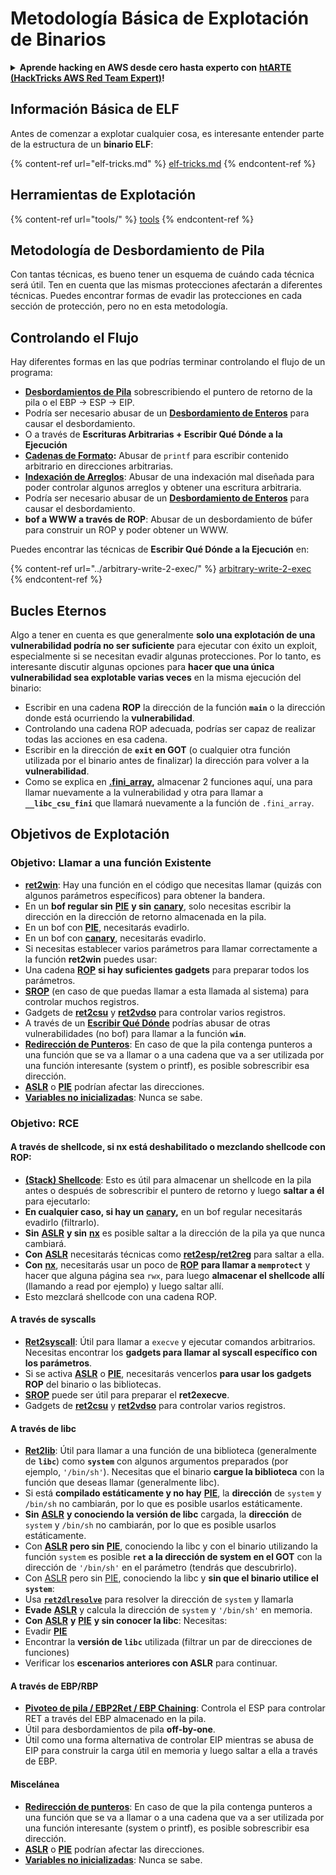 # Metodología Básica de Explotación de Binarios

<details>

<summary><strong>Aprende hacking en AWS desde cero hasta experto con</strong> <a href="https://training.hacktricks.xyz/courses/arte"><strong>htARTE (HackTricks AWS Red Team Expert)</strong></a><strong>!</strong></summary>

Otras formas de apoyar a HackTricks:

* Si deseas ver tu **empresa anunciada en HackTricks** o **descargar HackTricks en PDF** ¡Consulta los [**PLANES DE SUSCRIPCIÓN**](https://github.com/sponsors/carlospolop)!
* Obtén el [**oficial PEASS & HackTricks swag**](https://peass.creator-spring.com)
* Descubre [**The PEASS Family**](https://opensea.io/collection/the-peass-family), nuestra colección exclusiva de [**NFTs**](https://opensea.io/collection/the-peass-family)
* **Únete al** 💬 [**grupo de Discord**](https://discord.gg/hRep4RUj7f) o al [**grupo de telegram**](https://t.me/peass) o **síguenos** en **Twitter** 🐦 [**@hacktricks\_live**](https://twitter.com/hacktricks\_live)**.**
* **Comparte tus trucos de hacking enviando PRs a los** [**HackTricks**](https://github.com/carlospolop/hacktricks) y [**HackTricks Cloud**](https://github.com/carlospolop/hacktricks-cloud) repositorios de github.

</details>

## Información Básica de ELF

Antes de comenzar a explotar cualquier cosa, es interesante entender parte de la estructura de un **binario ELF**:

{% content-ref url="elf-tricks.md" %}
[elf-tricks.md](elf-tricks.md)
{% endcontent-ref %}

## Herramientas de Explotación

{% content-ref url="tools/" %}
[tools](tools/)
{% endcontent-ref %}

## Metodología de Desbordamiento de Pila

Con tantas técnicas, es bueno tener un esquema de cuándo cada técnica será útil. Ten en cuenta que las mismas protecciones afectarán a diferentes técnicas. Puedes encontrar formas de evadir las protecciones en cada sección de protección, pero no en esta metodología.

## Controlando el Flujo

Hay diferentes formas en las que podrías terminar controlando el flujo de un programa:

* [**Desbordamientos de Pila**](../stack-overflow/) sobrescribiendo el puntero de retorno de la pila o el EBP -> ESP -> EIP.
* Podría ser necesario abusar de un [**Desbordamiento de Enteros**](../integer-overflow.md) para causar el desbordamiento.
* O a través de **Escrituras Arbitrarias + Escribir Qué Dónde a la Ejecución**
* [**Cadenas de Formato**](../format-strings/)**:** Abusar de `printf` para escribir contenido arbitrario en direcciones arbitrarias.
* [**Indexación de Arreglos**](../array-indexing.md): Abusar de una indexación mal diseñada para poder controlar algunos arreglos y obtener una escritura arbitraria.
* Podría ser necesario abusar de un [**Desbordamiento de Enteros**](../integer-overflow.md) para causar el desbordamiento.
* **bof a WWW a través de ROP**: Abusar de un desbordamiento de búfer para construir un ROP y poder obtener un WWW.

Puedes encontrar las técnicas de **Escribir Qué Dónde a la Ejecución** en:

{% content-ref url="../arbitrary-write-2-exec/" %}
[arbitrary-write-2-exec](../arbitrary-write-2-exec/)
{% endcontent-ref %}

## Bucles Eternos

Algo a tener en cuenta es que generalmente **solo una explotación de una vulnerabilidad podría no ser suficiente** para ejecutar con éxito un exploit, especialmente si se necesitan evadir algunas protecciones. Por lo tanto, es interesante discutir algunas opciones para **hacer que una única vulnerabilidad sea explotable varias veces** en la misma ejecución del binario:

* Escribir en una cadena **ROP** la dirección de la función **`main`** o la dirección donde está ocurriendo la **vulnerabilidad**.
* Controlando una cadena ROP adecuada, podrías ser capaz de realizar todas las acciones en esa cadena.
* Escribir en la dirección de **`exit` en GOT** (o cualquier otra función utilizada por el binario antes de finalizar) la dirección para volver a la **vulnerabilidad**.
* Como se explica en [**.fini\_array**](../arbitrary-write-2-exec/www2exec-.dtors-and-.fini\_array.md#eternal-loop)**,** almacenar 2 funciones aquí, una para llamar nuevamente a la vulnerabilidad y otra para llamar a **`__libc_csu_fini`** que llamará nuevamente a la función de `.fini_array`.

## Objetivos de Explotación

### Objetivo: Llamar a una función Existente

* [**ret2win**](./#ret2win): Hay una función en el código que necesitas llamar (quizás con algunos parámetros específicos) para obtener la bandera.
* En un **bof regular sin** [**PIE**](../common-binary-protections-and-bypasses/pie/) **y sin** [**canary**](../common-binary-protections-and-bypasses/stack-canaries/), solo necesitas escribir la dirección en la dirección de retorno almacenada en la pila.
* En un bof con [**PIE**](../common-binary-protections-and-bypasses/pie/), necesitarás evadirlo.
* En un bof con [**canary**](../common-binary-protections-and-bypasses/stack-canaries/), necesitarás evadirlo.
* Si necesitas establecer varios parámetros para llamar correctamente a la función **ret2win** puedes usar:
* Una cadena [**ROP**](./#rop-and-ret2...-techniques) **si hay suficientes gadgets** para preparar todos los parámetros.
* [**SROP**](../rop-return-oriented-programing/srop-sigreturn-oriented-programming.md) (en caso de que puedas llamar a esta llamada al sistema) para controlar muchos registros.
* Gadgets de [**ret2csu**](../rop-return-oriented-programing/ret2csu.md) y [**ret2vdso**](../rop-return-oriented-programing/ret2vdso.md) para controlar varios registros.
* A través de un [**Escribir Qué Dónde**](../arbitrary-write-2-exec/) podrías abusar de otras vulnerabilidades (no bof) para llamar a la función **`win`**.
* [**Redirección de Punteros**](../stack-overflow/pointer-redirecting.md): En caso de que la pila contenga punteros a una función que se va a llamar o a una cadena que va a ser utilizada por una función interesante (system o printf), es posible sobrescribir esa dirección.
* [**ASLR**](../common-binary-protections-and-bypasses/aslr/) o [**PIE**](../common-binary-protections-and-bypasses/pie/) podrían afectar las direcciones.
* [**Variables no inicializadas**](../stack-overflow/uninitialized-variables.md): Nunca se sabe.

### Objetivo: RCE

#### A través de shellcode, si nx está deshabilitado o mezclando shellcode con ROP:

* [**(Stack) Shellcode**](./#stack-shellcode): Esto es útil para almacenar un shellcode en la pila antes o después de sobrescribir el puntero de retorno y luego **saltar a él** para ejecutarlo:
* **En cualquier caso, si hay un** [**canary**](../common-binary-protections-and-bypasses/stack-canaries/)**,** en un bof regular necesitarás evadirlo (filtrarlo).
* **Sin** [**ASLR**](../common-binary-protections-and-bypasses/aslr/) **y sin** [**nx**](../common-binary-protections-and-bypasses/no-exec-nx.md) es posible saltar a la dirección de la pila ya que nunca cambiará.
* **Con** [**ASLR**](../common-binary-protections-and-bypasses/aslr/) necesitarás técnicas como [**ret2esp/ret2reg**](../rop-return-oriented-programing/ret2esp-ret2reg.md) para saltar a ella.
* **Con** [**nx**](../common-binary-protections-and-bypasses/no-exec-nx.md), necesitarás usar un poco de [**ROP**](../rop-return-oriented-programing/) **para llamar a `memprotect`** y hacer que alguna página sea `rwx`, para luego **almacenar el shellcode allí** (llamando a read por ejemplo) y luego saltar allí.
* Esto mezclará shellcode con una cadena ROP.
#### A través de syscalls

* [**Ret2syscall**](../rop-return-oriented-programing/rop-syscall-execv/): Útil para llamar a `execve` y ejecutar comandos arbitrarios. Necesitas encontrar los **gadgets para llamar al syscall específico con los parámetros**.
* Si se activa [**ASLR**](../common-binary-protections-and-bypasses/aslr/) o [**PIE**](../common-binary-protections-and-bypasses/pie/), necesitarás vencerlos **para usar los gadgets ROP** del binario o las bibliotecas.
* [**SROP**](../rop-return-oriented-programing/srop-sigreturn-oriented-programming.md) puede ser útil para preparar el **ret2execve**.
* Gadgets de [**ret2csu**](../rop-return-oriented-programing/ret2csu.md) y [**ret2vdso**](../rop-return-oriented-programing/ret2vdso.md) para controlar varios registros.

#### A través de libc

* [**Ret2lib**](../rop-return-oriented-programing/ret2lib/): Útil para llamar a una función de una biblioteca (generalmente de **`libc`**) como **`system`** con algunos argumentos preparados (por ejemplo, `'/bin/sh'`). Necesitas que el binario **cargue la biblioteca** con la función que deseas llamar (generalmente libc).
* Si está **compilado estáticamente y no hay** [**PIE**](../common-binary-protections-and-bypasses/pie/), la **dirección** de `system` y `/bin/sh` no cambiarán, por lo que es posible usarlos estáticamente.
* **Sin** [**ASLR**](../common-binary-protections-and-bypasses/aslr/) **y conociendo la versión de libc** cargada, la **dirección** de `system` y `/bin/sh` no cambiarán, por lo que es posible usarlos estáticamente.
* Con [**ASLR**](../common-binary-protections-and-bypasses/aslr/) **pero sin** [**PIE**](../common-binary-protections-and-bypasses/pie/), conociendo la libc y con el binario utilizando la función `system` es posible **`ret` a la dirección de system en el GOT** con la dirección de `'/bin/sh'` en el parámetro (tendrás que descubrirlo).
* Con [ASLR](../common-binary-protections-and-bypasses/aslr/) pero sin [PIE](../common-binary-protections-and-bypasses/pie/), conociendo la libc y **sin que el binario utilice el `system`**:
* Usa [**`ret2dlresolve`**](../rop-return-oriented-programing/ret2dlresolve.md) para resolver la dirección de `system` y llamarla&#x20;
* **Evade** [**ASLR**](../common-binary-protections-and-bypasses/aslr/) y calcula la dirección de `system` y `'/bin/sh'` en memoria.
* **Con** [**ASLR**](../common-binary-protections-and-bypasses/aslr/) **y** [**PIE**](../common-binary-protections-and-bypasses/pie/) **y sin conocer la libc**: Necesitas:
* Evadir [**PIE**](../common-binary-protections-and-bypasses/pie/)
* Encontrar la **versión de `libc`** utilizada (filtrar un par de direcciones de funciones)
* Verificar los **escenarios anteriores con ASLR** para continuar.

#### A través de EBP/RBP

* [**Pivoteo de pila / EBP2Ret / EBP Chaining**](../stack-overflow/stack-pivoting-ebp2ret-ebp-chaining.md): Controla el ESP para controlar RET a través del EBP almacenado en la pila.
* Útil para desbordamientos de pila **off-by-one**.
* Útil como una forma alternativa de controlar EIP mientras se abusa de EIP para construir la carga útil en memoria y luego saltar a ella a través de EBP.

#### Miscelánea

* [**Redirección de punteros**](../stack-overflow/pointer-redirecting.md): En caso de que la pila contenga punteros a una función que se va a llamar o a una cadena que va a ser utilizada por una función interesante (system o printf), es posible sobrescribir esa dirección.
* [**ASLR**](../common-binary-protections-and-bypasses/aslr/) o [**PIE**](../common-binary-protections-and-bypasses/pie/) podrían afectar las direcciones.
* [**Variables no inicializadas**](../stack-overflow/uninitialized-variables.md): Nunca se sabe.
